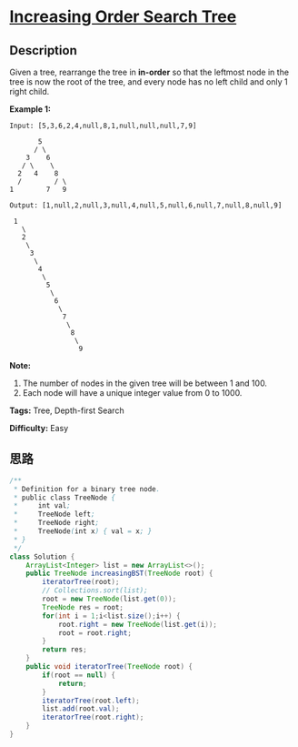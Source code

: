 # [Increasing Order Search Tree][title]

## Description

Given a tree, rearrange the tree in **in-order** so that the leftmost node in the tree is now the root of the tree, and every node has no left child and only 1 right child.

**Example 1:**

    Input: [5,3,6,2,4,null,8,1,null,null,null,7,9]

           5
          / \
        3    6
       / \    \
      2   4    8
      /        / \
    1        7   9

    Output: [1,null,2,null,3,null,4,null,5,null,6,null,7,null,8,null,9]

     1
       \
       2
        \
         3
          \
           4
            \
             5
              \
               6
                \
                 7
                  \
                   8
                    \
                     9  

**Note:**

1. The number of nodes in the given tree will be between 1 and 100.
2. Each node will have a unique integer value from 0 to 1000.

**Tags:** Tree, Depth-first Search

**Difficulty:** Easy

## 思路

``` java
/**
 * Definition for a binary tree node.
 * public class TreeNode {
 *     int val;
 *     TreeNode left;
 *     TreeNode right;
 *     TreeNode(int x) { val = x; }
 * }
 */
class Solution {
    ArrayList<Integer> list = new ArrayList<>();
    public TreeNode increasingBST(TreeNode root) {
        iteratorTree(root);
        // Collections.sort(list);
        root = new TreeNode(list.get(0));
        TreeNode res = root;
        for(int i = 1;i<list.size();i++) {
            root.right = new TreeNode(list.get(i));
            root = root.right;
        }
        return res;
    }
    public void iteratorTree(TreeNode root) {
        if(root == null) {
            return;
        }
        iteratorTree(root.left);
        list.add(root.val);
        iteratorTree(root.right);
    }
}
```

[title]: https://leetcode.com/problems/increasing-order-search-tree
